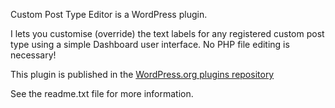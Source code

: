 Custom Post Type Editor is a WordPress plugin.

I lets you customise (override) the text labels for any registered custom post type using a simple Dashboard user interface. No PHP file editing is necessary!

This plugin is published in the [WordPress.org plugins repository](http://wordpress.org/extend/plugins/cpt-editor/)

See the readme.txt file for more information.